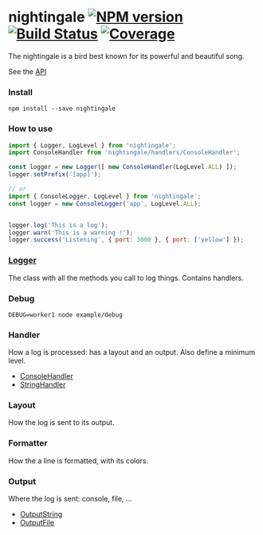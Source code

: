 nightingale [![NPM version][npm-image]][npm-url] [![Build Status][build-status-image]][build-status-url] [![Coverage][coverage-image]][coverage-url]
==================

The nightingale is a bird best known for its powerful and beautiful song.

See the [API](http://christophehurpeau.github.io/nightingale/docs/)

### Install

```
npm install --save nightingale
```

### How to use

```js
import { Logger, LogLevel } from 'nightingale';
import ConsoleHandler from 'nightingale/handlers/ConsoleHandler';

const logger = new Logger([ new ConsoleHandler(LogLevel.ALL) ]);
logger.setPrefix('[app]');

// or
import { ConsoleLogger, LogLevel } from 'nightingale';
const logger = new ConsoleLogger('app', LogLevel.ALL);


logger.log('This is a log');
logger.warn('This is a warning !');
logger.success('Listening', { port: 3000 }, { port: ['yellow'] });
```

### [Logger](http://christophehurpeau.github.io/nightingale/docs/Logger.html)

The class with all the methods you call to log things. Contains handlers.

### Debug

```
DEBUG=worker1 node example/debug
```

### Handler

How a log is processed: has a layout and an output.
Also define a minimum level.

- [ConsoleHandler](http://christophehurpeau.github.io/nightingale/docs/ConsoleHandler.html)
- [StringHandler](http://christophehurpeau.github.io/nightingale/docs/StringHandler.html)

### Layout

How the log is sent to its output.

### Formatter

How the a line is formatted, with its colors.

### Output

Where the log is sent: console, file, ...

- [OutputString](http://christophehurpeau.github.io/nightingale/docs/OutputString.html)
- [OutputFile](http://christophehurpeau.github.io/nightingale/docs/OutputFile.html)

[npm-image]: https://img.shields.io/npm/v/nightingale.svg?style=flat-square
[npm-url]: https://npmjs.org/package/nightingale
[build-status-image]: https://img.shields.io/circleci/project/christophehurpeau/nightingale/master.svg?style=flat-square
[build-status-url]: https://circleci.com/gh/christophehurpeau/nightingale
[coverage-image]: http://img.shields.io/badge/coverage-0%-green.svg?style=flat-square
[coverage-url]: http://christophehurpeau.github.io/nightingale/coverage/lcov-report/
